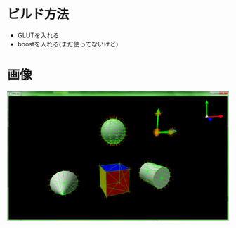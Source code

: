 # ビルド方法

- GLUTを入れる
- boostを入れる(まだ使ってないけど)

# 画像

![デバッグ表示](https://github.com/omochi/gluttest/blob/master/etc/ss/debug-wire-normal.png)
